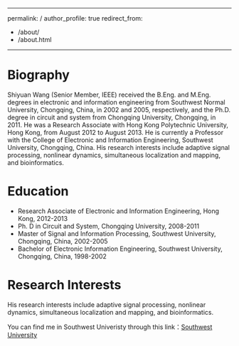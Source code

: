 
---
permalink: /
author_profile: true
redirect_from: 
  - /about/
  - /about.html
---

Biography
=
Shiyuan Wang (Senior Member, IEEE) received the B.Eng. and M.Eng. degrees in electronic and information engineering from Southwest Normal University, Chongqing, China, in 2002 and 2005, respectively, and the Ph.D. degree in circuit and system from Chongqing University, Chongqing, in 2011. He was a Research Associate with Hong Kong Polytechnic University, Hong Kong, from August 2012 to August 2013. He is currently a Professor with the College of Electronic and Information Engineering, Southwest University, Chongqing, China. His research interests include adaptive signal processing, nonlinear dynamics, simultaneous localization and mapping, and bioinformatics.

Education
=
* Research Associate of Electronic and Information Engineering, Hong Kong, 2012-2013
* Ph. D in Circuit and System, Chongqing University, 2008-2011
* Master of Signal and Information Processing, Southwest University, Chongqing, China, 2002-2005
* Bachelor of Electronic Information Engineering, Southwest University, Chongqing, China, 1998-2002


Research Interests
=
His research interests include adaptive signal processing, nonlinear dynamics, simultaneous localization and mapping, and bioinformatics.

You can find me in Southwest Univeristy through this link：[Southwest University](http://ceie.swu.edu.cn/info/1019/1022.htm)


